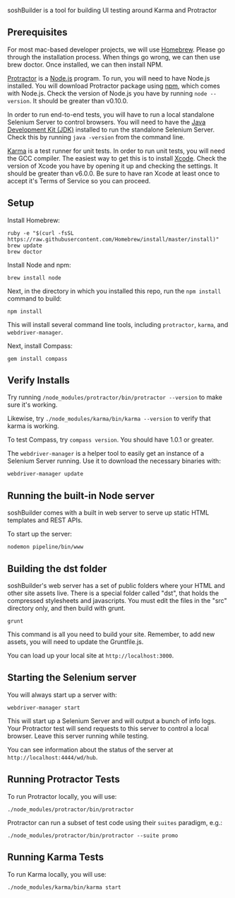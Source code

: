 soshBuilder is a tool for building UI testing around Karma and Protractor

Prerequisites
-------------

For most mac-based developer projects, we will use [Homebrew](http://brew.sh/).
Please go through the installation process. When things go wrong, we can then use brew doctor.
Once installed, we can then install NPM.

[Protractor](http://angular.github.io/protractor/#/) is a [Node.js](http://nodejs.org/) program.
To run, you will need to have Node.js installed.
You will download Protractor package using [npm](https://www.npmjs.org/), which comes with Node.js.
Check the version of Node.js you have by running `node --version`. It should be greater than v0.10.0.

In order to run end-to-end tests, you will have to run a local standalone Selenium Server to control browsers.
You will need to have the [Java Development Kit (JDK)](http://www.oracle.com/technetwork/java/javase/downloads/index.html)
installed to run the standalone Selenium Server. Check this by running `java -version` from the command line.

[Karma](http://karma-runner.github.io/0.12/index.html) is a test runner for unit tests.
In order to run unit tests, you will need the GCC compiler.
The easiest way to get this is to install [Xcode](https://developer.apple.com/xcode/downloads/).
Check the version of Xcode you have by opening it up and checking the settings. It should be greater than v6.0.0.
Be sure to have ran Xcode at least once to accept it's Terms of Service so you can proceed.


Setup
-----

Install Homebrew:

    ruby -e "$(curl -fsSL https://raw.githubusercontent.com/Homebrew/install/master/install)"
    brew update
    brew doctor

Install Node and npm:

    brew install node

Next, in the directory in which you installed this repo, run the `npm install` command to build:

    npm install

This will install several command line tools, including `protractor`, `karma`, and `webdriver-manager`.

Next, install Compass:

    gem install compass


Verify Installs
-----

Try running `/node_modules/protractor/bin/protractor --version` to make sure it's working.

Likewise, try `./node_modules/karma/bin/karma --version` to verify that karma is working.

To test Compass, try `compass version`. You should have 1.0.1 or greater.

The `webdriver-manager` is a helper tool to easily get an instance of a Selenium Server running.
Use it to download the necessary binaries with:

    webdriver-manager update


Running the built-in Node server
-----

soshBuilder comes with a built in web server to serve up static HTML templates and REST APIs.

To start up the server:

    nodemon pipeline/bin/www


Building the dst folder
-----

soshBuilder's web server has a set of public folders where your HTML and other site assets live.
There is a special folder called "dst", that holds the compressed stylesheets and javascripts.
You must edit the files in the "src" directory only, and then build with grunt.

    grunt

This command is all you need to build your site. Remember, to add new assets, you will need to update the Gruntfile.js.

You can load up your local site at `http://localhost:3000`.



Starting the Selenium server
-----

You will always start up a server with:

    webdriver-manager start

This will start up a Selenium Server and will output a bunch of info logs.
Your Protractor test will send requests to this server to control a local browser.
Leave this server running while testing.

You can see information about the status of the server at `http://localhost:4444/wd/hub`.


Running Protractor Tests
-----

To run Protractor locally, you will use:

    ./node_modules/protractor/bin/protractor

Protractor can run a subset of test code using their `suites` paradigm, e.g.:

    ./node_modules/protractor/bin/protractor --suite promo


Running Karma Tests
-----

To run Karma locally, you will use:

    ./node_modules/karma/bin/karma start

